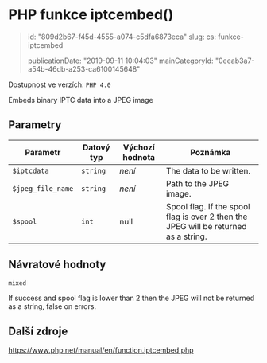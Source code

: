 PHP funkce iptcembed()
======================

> id: "809d2b67-f45d-4555-a074-c5dfa6873eca"
> slug:
> 	cs: funkce-iptcembed
>
> publicationDate: "2019-09-11 10:04:03"
> mainCategoryId: "0eeab3a7-a54b-46db-a253-ca6100145648"

Dostupnost ve verzích: `PHP 4.0`

Embeds binary IPTC data into a JPEG image


Parametry
--------------

| Parametr | Datový typ | Výchozí hodnota | Poznámka |
|-----|-----|-----|-----|
| `$iptcdata` | `string` | *není* | The data to be written. |
| `$jpeg_file_name` | `string` | *není* | Path to the JPEG image. |
| `$spool` | `int` | null | Spool flag. If the spool flag is over 2 then the JPEG will be returned as a string. |


Návratové hodnoty
----------------

`mixed`

If success and spool flag is lower than 2 then the JPEG will not be
returned as a string, false on errors.

Další zdroje
------------

https://www.php.net/manual/en/function.iptcembed.php
